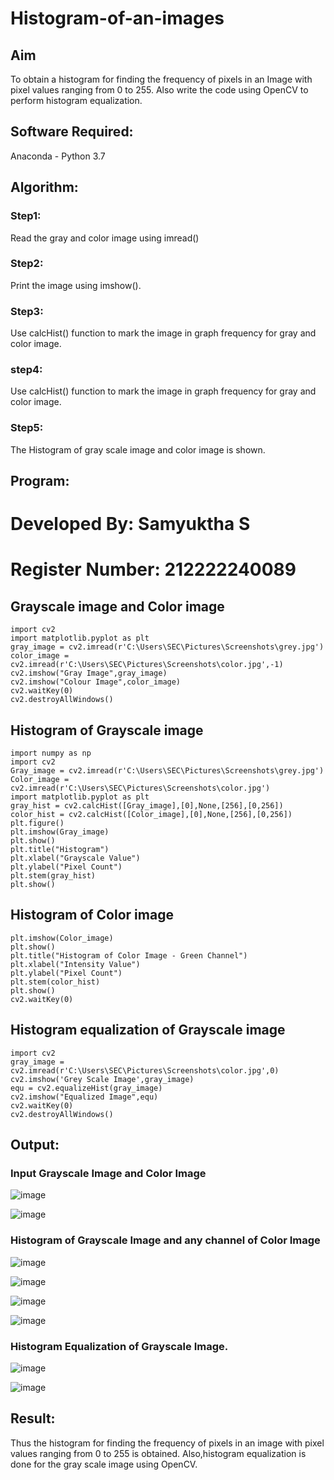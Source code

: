 # Histogram-of-an-images
## Aim
To obtain a histogram for finding the frequency of pixels in an Image with pixel values ranging from 0 to 255. Also write the code using OpenCV to perform histogram equalization.

## Software Required:
Anaconda - Python 3.7

## Algorithm:
### Step1:
Read the gray and color image using imread()

### Step2:
Print the image using imshow().



### Step3:
Use calcHist() function to mark the image in graph frequency for gray and color image.

### step4:
Use calcHist() function to mark the image in graph frequency for gray and color image.

### Step5:
The Histogram of gray scale image and color image is shown.


## Program:

# Developed By: Samyuktha S
# Register Number: 212222240089

## Grayscale image and Color image
```
import cv2
import matplotlib.pyplot as plt
gray_image = cv2.imread(r'C:\Users\SEC\Pictures\Screenshots\grey.jpg')
color_image = cv2.imread(r'C:\Users\SEC\Pictures\Screenshots\color.jpg',-1)
cv2.imshow("Gray Image",gray_image)
cv2.imshow("Colour Image",color_image)
cv2.waitKey(0)
cv2.destroyAllWindows()
```
## Histogram of Grayscale image
```
import numpy as np
import cv2
Gray_image = cv2.imread(r'C:\Users\SEC\Pictures\Screenshots\grey.jpg')
Color_image = cv2.imread(r'C:\Users\SEC\Pictures\Screenshots\color.jpg')
import matplotlib.pyplot as plt
gray_hist = cv2.calcHist([Gray_image],[0],None,[256],[0,256])
color_hist = cv2.calcHist([Color_image],[0],None,[256],[0,256])
plt.figure()
plt.imshow(Gray_image)
plt.show()
plt.title("Histogram")
plt.xlabel("Grayscale Value")
plt.ylabel("Pixel Count")
plt.stem(gray_hist)
plt.show()
```
## Histogram of Color image
```
plt.imshow(Color_image)
plt.show()
plt.title("Histogram of Color Image - Green Channel")
plt.xlabel("Intensity Value")
plt.ylabel("Pixel Count")
plt.stem(color_hist)
plt.show()
cv2.waitKey(0)
```
## Histogram equalization of Grayscale image
```
import cv2
gray_image = cv2.imread(r'C:\Users\SEC\Pictures\Screenshots\color.jpg',0)
cv2.imshow('Grey Scale Image',gray_image)
equ = cv2.equalizeHist(gray_image)
cv2.imshow("Equalized Image",equ)
cv2.waitKey(0)
cv2.destroyAllWindows()
```

## Output:
### Input Grayscale Image and Color Image
![image](https://github.com/SamyukthaSreenivasan/Histogram-of-an-images/assets/119475703/69175ce1-c529-4a2a-b4e6-638e6836d3f3)

![image](https://github.com/SamyukthaSreenivasan/Histogram-of-an-images/assets/119475703/c039cb26-80d1-404d-9f72-d319b4fc8282)

### Histogram of Grayscale Image and any channel of Color Image
![image](https://github.com/SamyukthaSreenivasan/Histogram-of-an-images/assets/119475703/0e13bbb8-4167-424a-bc83-919ab0284227)

![image](https://github.com/SamyukthaSreenivasan/Histogram-of-an-images/assets/119475703/7364e835-e826-4d4c-bc5c-34730bc668c8)

![image](https://github.com/SamyukthaSreenivasan/Histogram-of-an-images/assets/119475703/191b1fa2-41a2-43b6-aec4-a5c1284bbc51)

![image](https://github.com/SamyukthaSreenivasan/Histogram-of-an-images/assets/119475703/fa1adc1d-f907-48eb-a1dd-1b523d2f7f57)

### Histogram Equalization of Grayscale Image.
![image](https://github.com/SamyukthaSreenivasan/Histogram-of-an-images/assets/119475703/b2372fd2-48c5-4b00-b096-36d4c1f4ced3)

![image](https://github.com/SamyukthaSreenivasan/Histogram-of-an-images/assets/119475703/26a95842-f1d2-44a9-8a99-79e760821bf5)

## Result: 
Thus the histogram for finding the frequency of pixels in an image with pixel values ranging from 0 to 255 is obtained. Also,histogram equalization is done for the gray scale image using OpenCV.
